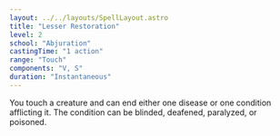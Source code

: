 ```yaml
---
layout: ../../layouts/SpellLayout.astro
title: "Lesser Restoration"
level: 2
school: "Abjuration"
castingTime: "1 action"
range: "Touch"
components: "V, S"
duration: "Instantaneous"
---
```


You touch a creature and can end either one disease or one condition afflicting it. The condition can be blinded, deafened, paralyzed, or poisoned.
